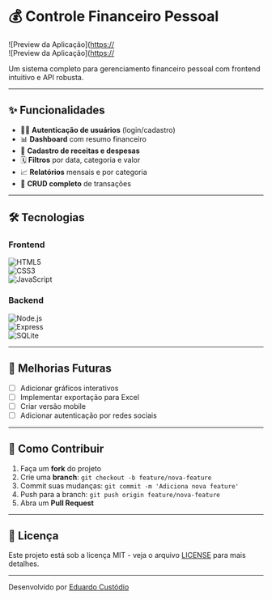 # 💰 Controle Financeiro Pessoal

![Preview da Aplicação]([https://](https://github.com/ductvi/api-controle-gastos/imagens/print1.jpg)  
![Preview da Aplicação]([https://](https://github.com/ductvi/api-controle-gastos/imagens/print2.jpg)  

Um sistema completo para gerenciamento financeiro pessoal com frontend intuitivo e API robusta.

---

## ✨ Funcionalidades

- 🧑‍💻 **Autenticação de usuários** (login/cadastro)  
- 📊 **Dashboard** com resumo financeiro  
- 💸 **Cadastro de receitas e despesas**  
- 🗓️ **Filtros** por data, categoria e valor  
- 📈 **Relatórios** mensais e por categoria  
- 🔄 **CRUD completo** de transações  

---

## 🛠️ Tecnologias

### Frontend  
![HTML5](https://img.shields.io/badge/HTML5-E34F26?style=flat&logo=html5&logoColor=white)  
![CSS3](https://img.shields.io/badge/CSS3-1572B6?style=flat&logo=css3&logoColor=white)  
![JavaScript](https://img.shields.io/badge/JavaScript-F7DF1E?style=flat&logo=javascript&logoColor=black)  

### Backend  
![Node.js](https://img.shields.io/badge/Node.js-339933?style=flat&logo=nodedotjs&logoColor=white)  
![Express](https://img.shields.io/badge/Express-000000?style=flat&logo=express&logoColor=white)  
![SQLite](https://img.shields.io/badge/SQLite-003B57?style=flat&logo=sqlite&logoColor=white)  

---

## 📌 Melhorias Futuras

- [ ] Adicionar gráficos interativos  
- [ ] Implementar exportação para Excel  
- [ ] Criar versão mobile  
- [ ] Adicionar autenticação por redes sociais  

---

## 🤝 Como Contribuir

1. Faça um **fork** do projeto  
2. Crie uma **branch**: `git checkout -b feature/nova-feature`  
3. Commit suas mudanças: `git commit -m 'Adiciona nova feature'`  
4. Push para a branch: `git push origin feature/nova-feature`  
5. Abra um **Pull Request**  

---

## 📄 Licença

Este projeto está sob a licença MIT - veja o arquivo [LICENSE](LICENSE) para mais detalhes.

---

Desenvolvido por [Eduardo Custódio](https://github.com/ductvi)

